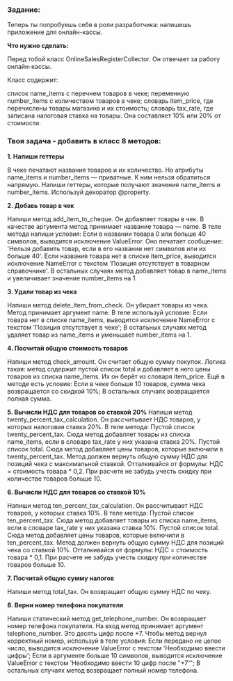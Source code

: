 ### **Задание:**

Теперь ты попробуешь себя в роли разработчика: напишешь приложение для онлайн-кассы. 

**Что нужно сделать:**

Перед тобой класс OnlineSalesRegisterCollector. Он отвечает за работу онлайн-кассы.

Класс содержит:

список name_items с перечнем товаров в чеке;
переменную number_items с количеством товаров в чеке;
словарь item_price, где перечислены товары магазина и их стоимость;
словарь tax_rate, где записана налоговая ставка на товары. Она составляет 10% или 20% от стоимости.


### **Твоя задача - добавить в класс 8 методов:**

**1. Напиши геттеры**

В чеке печатают названия товаров и их количество. Но атрибуты name_items и number_items — приватные. К ним нельзя обратиться напрямую.
Напиши геттеры, которые получают значения name_items и number_items. Используй декоратор @property.

**2. Добавь товар в чек**

Напиши метод add_item_to_cheque. Он добавляет товары в чек.
В качестве аргумента метод принимает название товара — name.
В теле метода напиши условия:
Если в названии товара 0 или больше 40 символов, выводится исключение ValueError. Оно печатает сообщение: 'Нельзя добавить товар, если в его названии нет символов или их больше 40'.
Если названия товара нет в списке item_price, выводится исключение NameError с текстом 'Позиция отсутствует в товарном справочнике'.
В остальных случаях метод добавляет товар в name_items и увеличивает значение number_items на 1.

**3. Удали товар из чека**

Напиши метод delete_item_from_check. Он убирает товары из чека. Метод принимает аргумент name.
В теле используй условие:
Если товара нет в списке name_items, выводится исключение NameError с текстом 'Позиция отсутствует в чеке';
В остальных случаях метод удаляет товар из name_items и уменьшает number_items на 1.

**4. Посчитай общую стоимость товаров**

Напиши метод check_amount. Он считает общую сумму покупок.
Логика такая: метод содержит пустой список total и добавляет в него цены товаров из списка name_items. Их он берёт из словаря item_price.
Ещё в методе есть условие:
Если в чеке больше 10 товаров, сумма чека возвращается со скидкой 10%;
В остальных случаях возвращается полная сумма.

**5. Вычисли НДС для товаров со ставкой 20%**
Напиши метод twenty_percent_tax_calculation. Он рассчитывает НДС товаров, у которых налоговая ставка 20%.
В теле метода:
Пустой список twenty_percent_tax. Сюда метод добавляет товары из списка name_items, если в словаре tax_rate у них указана ставка 20%.
Пустой список total. Сюда метод добавляет цены товаров, которые включили в twenty_percent_tax.
Метод должен вернуть общую сумму НДС для позиций чека с максимальной ставкой. Отталкивайся от формулы: НДС = стоимость товара * 0,2.
При расчете не забудь учесть скидку при количестве товаров больше 10.

**6. Вычисли НДС для товаров со ставкой 10%**

Напиши метод ten_percent_tax_calculation. Он рассчитывает НДС товаров, у которых ставка 10%.
В теле метода:
Пустой список ten_percent_tax. Сюда метод добавляет товары из списка name_items, если в словаре tax_rate у них указана ставка 10%.
Пустой список total. Сюда метод добавляет цены товаров, которые включили в ten_percent_tax.
Метод должен вернуть общую сумму НДС для позиций чека со ставкой 10%. Отталкивайся от формулы: НДС = стоимость товара * 0,1.
При расчете не забудь учесть скидку при количестве товаров больше 10.

**7. Посчитай общую сумму налогов**

Напиши метод total_tax. Он возвращает общую сумму НДС по чеку.

**8. Верни номер телефона покупателя**

Напиши статический метод get_telephone_number. Он возвращает номер телефона покупателя.
На вход метод принимает аргумент telephone_number. Это десять цифр после +7.
Чтобы метод вернул корректный номер, используй в теле условия:
Если передано не целое число, выводится исключение ValueError с текстом 'Необходимо ввести цифры';
Если в аргументе больше 10 символов, выводится исключение ValueError с текстом 'Необходимо ввести 10 цифр после "+7"';
В остальных случаях метод возвращает полный номер телефона.

